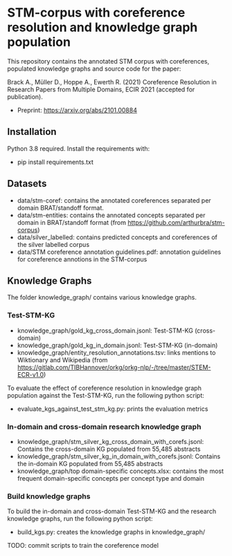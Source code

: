 # STM-corpus with coreference resolution and knowledge graph population

This repository contains the annotated STM corpus with coreferences, populated knowledge graphs and source code for the paper:

Brack A., Müller D., Hoppe A., Ewerth R. (2021) Coreference Resolution in Research Papers from Multiple Domains, ECIR 2021 (accepted for publication). 
- Preprint: https://arxiv.org/abs/2101.00884

## Installation
Python 3.8 required.  Install the requirements with:
- pip install requirements.txt

## Datasets

- data/stm-coref: contains the annotated coreferences separated per domain BRAT/standoff format.
- data/stm-entities: contains the annotated concepts separated per domain in BRAT/standoff format (from https://github.com/arthurbra/stm-corpus)
- data/silver_labelled: contains predicted concepts and coreferences of the silver labelled corpus
- data/STM coreference annotation guidelines.pdf: annotation guidelines for coreference annotions in the STM-corpus

## Knowledge Graphs
The folder knowledge_graph/ contains various knowledge graphs.

### Test-STM-KG
- knowledge_graph/gold_kg_cross_domain.jsonl: Test-STM-KG (cross-domain)
- knowledge_graph/gold_kg_in_domain.jsonl: Test-STM-KG (in-domain)
- knowledge_graph/entity_resolution_annotations.tsv: links mentions to Wiktionary and Wikipedia (from https://gitlab.com/TIBHannover/orkg/orkg-nlp/-/tree/master/STEM-ECR-v1.0)

To evaluate the effect of coreference resolution in knowledge graph population against the Test-STM-KG, run the following python script:
- evaluate_kgs_against_test_stm_kg.py: prints the evaluation metrics

### In-domain and cross-domain research knowledge graph 
- knowledge_graph/stm_silver_kg_cross_domain_with_corefs.jsonl: Contains the cross-domain KG populated from 55,485 abstracts
- knowledge_graph/stm_silver_kg_in_domain_with_corefs.jsonl: Contains the in-domain KG populated from 55,485 abstracts
- knowledge_graph/top domain-specific concepts.xlsx: contains the most frequent domain-specific concepts per concept type and domain

### Build knowledge graphs
To build the in-domain and cross-domain Test-STM-KG and the research knowledge graphs, run the following python script:
- build_kgs.py: creates the knowledge graphs in knowledge_graph/



TODO: commit scripts to train the coreference model
